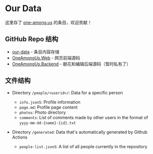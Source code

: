 # Our Data 

这里存了 [one-among.us](https://one-among.us/) 的条目，欢迎贡献！

## GitHub Repo 结构

* [our-data](https://github.com/hykilpikonna/our-data) - 条目内容存储
* [OneAmongUs.Web](https://github.com/hykilpikonna/OneAmongUs.Web) - 网页前端源码
* [OneAmongUs.Backend](https://github.com/hykilpikonna/OneAmongUs.Backend) - 献花和编辑后端源码（暂时私有了）

## 文件结构

* Directory `/people/<userid>/`: Data for a specific person
  * `info.json5`: Profile information
  * `page.md`: Profile page content
  * `photos`: Photo directory
  * `comments`: List of comments made by other users in the format of `yyyy-mm-dd-{name}-{id}.txt`

* Directory `/generated`: Data that's automatically generated by Github Actions
  * `people-list.json5`: A list of all people currently in the repository
